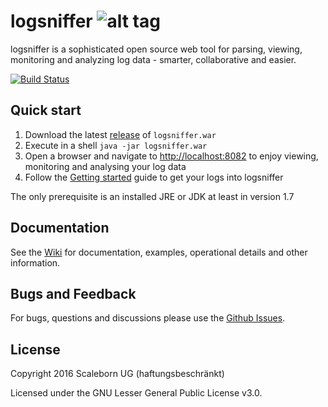 # logsniffer ![alt tag](https://raw.githubusercontent.com/logsniffer/logsniffer/master/logo-109x150.png) 
logsniffer is a sophisticated open source web tool for parsing, viewing, monitoring and analyzing log data - smarter, collaborative and easier.

[![Build Status](https://travis-ci.org/logsniffer/logsniffer.svg?branch=master)](https://travis-ci.org/logsniffer/logsniffer/builds)

## Quick start
1. Download the latest [release](https://github.com/logsniffer/logsniffer/releases) of `logsniffer.war`
2. Execute in a shell `java -jar logsniffer.war`
3. Open a browser and navigate to [http://localhost:8082](http://localhost:8082) to enjoy viewing, monitoring and analysing your log data
4. Follow the [Getting started](https://github.com/logsniffer/logsniffer/wiki/2.-Getting-started) guide to get your logs into logsniffer 

The only prerequisite is an installed JRE or JDK at least in version 1.7 

## Documentation

See the [Wiki](https://github.com/logsniffer/logsniffer/wiki) for documentation, examples, operational details and other information.

## Bugs and Feedback

For bugs, questions and discussions please use the [Github Issues](https://github.com/logsniffer/logsniffer/issues).

## License

Copyright 2016 Scaleborn UG (haftungsbeschränkt)

Licensed under the GNU Lesser General Public License v3.0.
